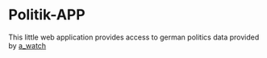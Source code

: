 # Politik-APP

This little web application provides access to german politics data provided by [a_watch](https://abgeordnetenwatch.de)
